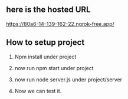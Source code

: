 
## here is the hosted URL

https://80a6-14-139-162-22.ngrok-free.app/ 

## How to setup project

1. Npm install under project 
2. now run npm start under project
3. now run node server.js under project/server

4. Now we can test it. 
